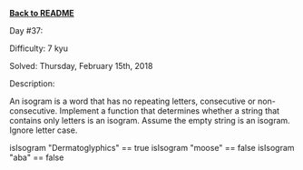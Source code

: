 ﻿<a href=https://github.com/hlais/Kata---a---Day><b>Back to README</b><a>

Day #37: 

Difficulty: 7 kyu

Solved: Thursday, February 15th, 2018

Description:

An isogram is a word that has no repeating letters, consecutive or non-consecutive. Implement a function that determines whether a string that contains only letters is an isogram. Assume the empty string is an isogram. Ignore letter case.

isIsogram "Dermatoglyphics" == true
isIsogram "moose" == false
isIsogram "aba" == false
